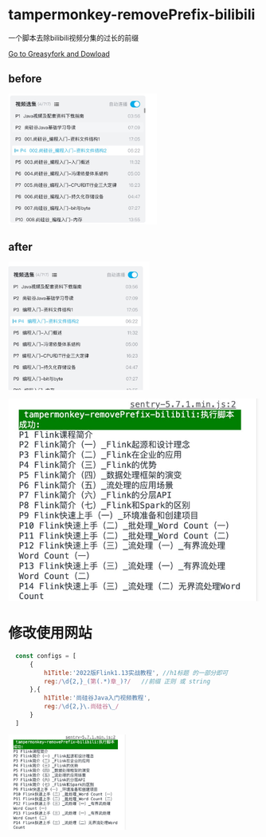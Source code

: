 # tampermonkey-removePrefix-bilibili
 一个脚本去除bilibili视频分集的过长的前缀

[Go to Greasyfork and Dowload](https://greasyfork.org/zh-CN/scripts/448038-%E5%B0%9A%E7%A1%85%E8%B0%B7-bilibili%E8%A7%86%E9%A2%91%E5%88%A0%E5%8E%BB%E5%89%8D%E7%BC%80-tampermonkey-removeprefix-bilibili)

## before

<img src="https://raw.githubusercontent.com/SoonIter/tampermonkey-removePrefix-bilibili/main/docs/imgs/before.png" alt="before" style="zoom: 33%;" />

## after

<img src="https://raw.githubusercontent.com/SoonIter/tampermonkey-removePrefix-bilibili/main/docs/imgs/after.png" alt="after" style="zoom: 33%;" />

![effect](https://raw.githubusercontent.com/SoonIter/tampermonkey-removePrefix-bilibili/main/docs/imgs/effect.png)

#   修改使用网站

```javascript
  const configs = [
      {
          h1Title:'2022版Flink1.13实战教程', //h1标题 的一部分即可
          reg:/\d{2,}_(第(.*)章_)?/	//前缀 正则 或 string
      },{
          h1Title:'尚硅谷Java入门视频教程',
          reg:/\d{2,}\.尚硅谷\_/
      }
  ]
```

<img src="https://raw.githubusercontent.com/SoonIter/tampermonkey-removePrefix-bilibili/main/docs/imgs/effect.png" alt="effect" style="zoom: 33%;" />

